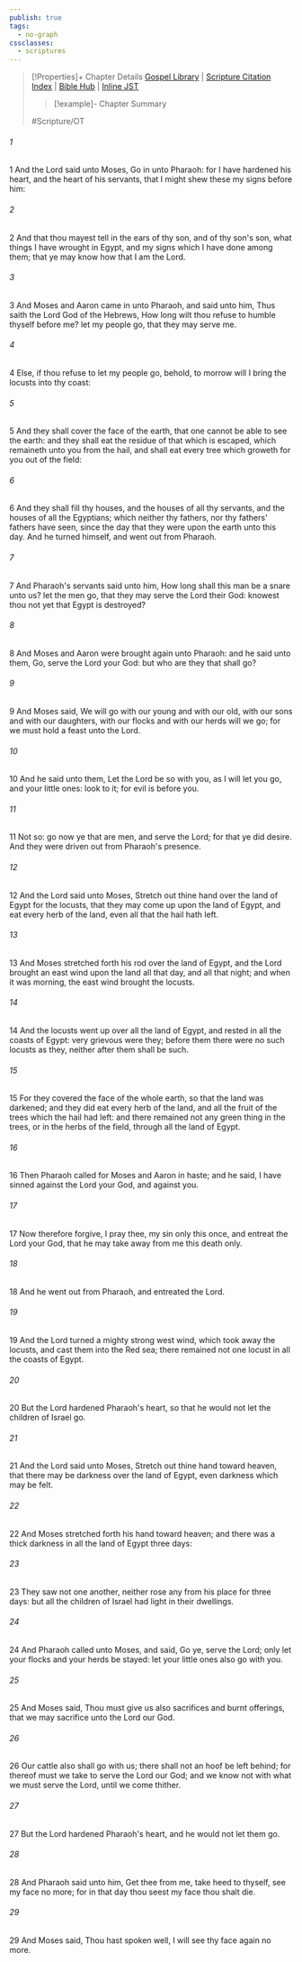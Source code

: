 ```yaml
---
publish: true
tags:
  - no-graph
cssclasses:
  - scriptures
---
```

>[!Properties]+ Chapter Details
>[Gospel Library](https://churchofjesuschrist.org/study/scriptures/ot/ex/10?lang=eng)    |    [Scripture Citation Index](https://scriptures.byu.edu/#0660a::c0660a)    |    [Bible Hub](https://biblehub.com/exodus/10.htm)    |    [Inline JST](https://scripturetoolbox.com/html/ic/Exodus/10.html)
>>[!example]- Chapter Summary
>> 
> 
>
>#Scripture/OT
###### 1
1 And the Lord said unto Moses, Go in unto Pharaoh: for I have hardened his heart, and the heart of his servants, that I might shew these my signs before him:
###### 2
2 And that thou mayest tell in the ears of thy son, and of thy son's son, what things I have wrought in Egypt, and my signs which I have done among them; that ye may know how that I am the Lord.
###### 3
3 And Moses and Aaron came in unto Pharaoh, and said unto him, Thus saith the Lord God of the Hebrews, How long wilt thou refuse to humble thyself before me? let my people go, that they may serve me.
###### 4
4 Else, if thou refuse to let my people go, behold, to morrow will I bring the locusts into thy coast:
###### 5
5 And they shall cover the face of the earth, that one cannot be able to see the earth: and they shall eat the residue of that which is escaped, which remaineth unto you from the hail, and shall eat every tree which groweth for you out of the field:
###### 6
6 And they shall fill thy houses, and the houses of all thy servants, and the houses of all the Egyptians; which neither thy fathers, nor thy fathers' fathers have seen, since the day that they were upon the earth unto this day. And he turned himself, and went out from Pharaoh.
###### 7
7 And Pharaoh's servants said unto him, How long shall this man be a snare unto us? let the men go, that they may serve the Lord their God: knowest thou not yet that Egypt is destroyed?
###### 8
8 And Moses and Aaron were brought again unto Pharaoh: and he said unto them, Go, serve the Lord your God: but who are they that shall go?
###### 9
9 And Moses said, We will go with our young and with our old, with our sons and with our daughters, with our flocks and with our herds will we go; for we must hold a feast unto the Lord.
###### 10
10 And he said unto them, Let the Lord be so with you, as I will let you go, and your little ones: look to it; for evil is before you.
###### 11
11 Not so: go now ye that are men, and serve the Lord; for that ye did desire. And they were driven out from Pharaoh's presence.
###### 12
12 And the Lord said unto Moses, Stretch out thine hand over the land of Egypt for the locusts, that they may come up upon the land of Egypt, and eat every herb of the land, even all that the hail hath left.
###### 13
13 And Moses stretched forth his rod over the land of Egypt, and the Lord brought an east wind upon the land all that day, and all that night; and when it was morning, the east wind brought the locusts.
###### 14
14 And the locusts went up over all the land of Egypt, and rested in all the coasts of Egypt: very grievous were they; before them there were no such locusts as they, neither after them shall be such.
###### 15
15 For they covered the face of the whole earth, so that the land was darkened; and they did eat every herb of the land, and all the fruit of the trees which the hail had left: and there remained not any green thing in the trees, or in the herbs of the field, through all the land of Egypt.
###### 16
16 Then Pharaoh called for Moses and Aaron in haste; and he said, I have sinned against the Lord your God, and against you.
###### 17
17 Now therefore forgive, I pray thee, my sin only this once, and entreat the Lord your God, that he may take away from me this death only.
###### 18
18 And he went out from Pharaoh, and entreated the Lord.
###### 19
19 And the Lord turned a mighty strong west wind, which took away the locusts, and cast them into the Red sea; there remained not one locust in all the coasts of Egypt.
###### 20
20 But the Lord hardened Pharaoh's heart, so that he would not let the children of Israel go.
###### 21
21 And the Lord said unto Moses, Stretch out thine hand toward heaven, that there may be darkness over the land of Egypt, even darkness which may be felt.
###### 22
22 And Moses stretched forth his hand toward heaven; and there was a thick darkness in all the land of Egypt three days:
###### 23
23 They saw not one another, neither rose any from his place for three days: but all the children of Israel had light in their dwellings.
###### 24
24 And Pharaoh called unto Moses, and said, Go ye, serve the Lord; only let your flocks and your herds be stayed: let your little ones also go with you.
###### 25
25 And Moses said, Thou must give us also sacrifices and burnt offerings, that we may sacrifice unto the Lord our God.
###### 26
26 Our cattle also shall go with us; there shall not an hoof be left behind; for thereof must we take to serve the Lord our God; and we know not with what we must serve the Lord, until we come thither.
###### 27
27 But the Lord hardened Pharaoh's heart, and he would not let them go.
###### 28
28 And Pharaoh said unto him, Get thee from me, take heed to thyself, see my face no more; for in that day thou seest my face thou shalt die.
###### 29
29 And Moses said, Thou hast spoken well, I will see thy face again no more.
